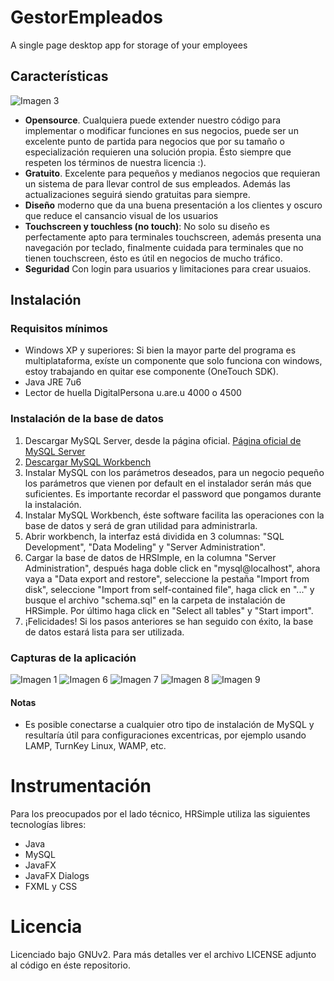 GestorEmpleados
===============

A single page desktop app for storage of your employees

## Características
![Imagen 3](/images/HR_3.png)
- __Opensource__. Cualquiera puede extender nuestro código para implementar o modificar funciones en sus negocios, puede ser un excelente punto de partida para negocios que por su tamaño o especialización requieren una solución propia. Ésto siempre que respeten los términos de nuestra licencia :).
- __Gratuito__. Excelente para pequeños y medianos negocios que requieran un sistema de para llevar control de sus empleados. Además las actualizaciones seguirá siendo gratuitas para siempre.
- __Diseño__ moderno que da una buena presentación a los clientes y oscuro que reduce el cansancio visual de los usuarios
- __Touchscreen y touchless (no touch)__: No solo su diseño es perfectamente apto para terminales touchscreen, además presenta una navegación por teclado, finalmente cuidada para terminales que no tienen touchscreen, ésto es útil en negocios de mucho tráfico.
- __Seguridad__ Con login para usuarios y limitaciones para crear usuaios.



## Instalación
### Requisitos mínimos
- Windows XP y superiores: Si bien la mayor parte del programa es multiplataforma, exíste un componente que solo funciona con windows, estoy trabajando en quitar ese componente (OneTouch SDK).
- Java JRE 7u6
- Lector de huella DigitalPersona u.are.u 4000 o 4500

### Instalación de la base de datos
1. Descargar MySQL Server, desde la página oficial. [Página oficial de MySQL Server](http://dev.mysql.com/downloads/mysql/)
2. [Descargar MySQL Workbench](http://dev.mysql.com/downloads/tools/workbench/)
3. Instalar MySQL con los parámetros deseados, para un negocio pequeño los parámetros que vienen por default en el instalador serán más que suficientes. Es importante recordar el password que pongamos durante la instalación.
4. Instalar MySQL Workbench, éste software facilita las operaciones con la base de datos y será de gran utilidad para administrarla.
5. Abrir workbench, la interfaz está dividida en 3 columnas: "SQL Development", "Data Modeling" y "Server Administration".
6. Cargar la base de datos de HRSImple, en la columna "Server Administration", después haga doble click en "mysql@localhost", ahora vaya a "Data export and restore", seleccione la pestaña "Import from disk", seleccione "Import from self-contained file", haga click en "..." y busque el archivo "schema.sql" en la carpeta de instalación de HRSimple. Por último haga click en "Select all tables" y "Start import".
7. ¡Felicidades! Si los pasos anteriores se han seguido con éxito, la base de datos estará lista para ser utilizada.

### Capturas de la aplicación
![Imagen 1](/images/HR_1.png)
![Imagen 6](/images/HR_6.png)
![Imagen 7](/images/HR_7.png)
![Imagen 8](/images/HR_8.png)
![Imagen 9](/images/HR_9.png)



#### Notas
- Es posible conectarse a cualquier otro tipo de instalación de MySQL y resultaría útil para configuraciones excentricas, por ejemplo usando LAMP, TurnKey Linux, WAMP, etc.



Instrumentación
===============
Para los preocupados por el lado técnico, HRSimple utiliza las siguientes tecnologías libres:
- Java
- MySQL
- JavaFX 
- JavaFX Dialogs 
- FXML y CSS


Licencia
========

Licenciado bajo GNUv2. Para más detalles ver el archivo LICENSE adjunto al código en éste repositorio.

